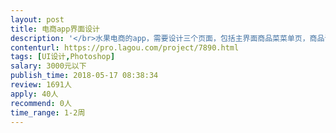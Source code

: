```yaml
---                
layout: post       
title: 电商app界面设计           
description: '</br>水果电商的app，需要设计三个页面，包括主界面商品菜菜单页，商品详情页，商品排行榜，设计要求倾向当前流行的设计风格，符合年轻一代的消费群众，懂交互设计的更好。</br>'     
contenturl: https://pro.lagou.com/project/7890.html      
tags: [UI设计,Photoshop]            
salary: 3000元以下          
publish_time: 2018-05-17 08:38:34         
review: 1691人                   
apply: 40人                   
recommend: 0人                   
time_range: 1-2周              
---                 
```


